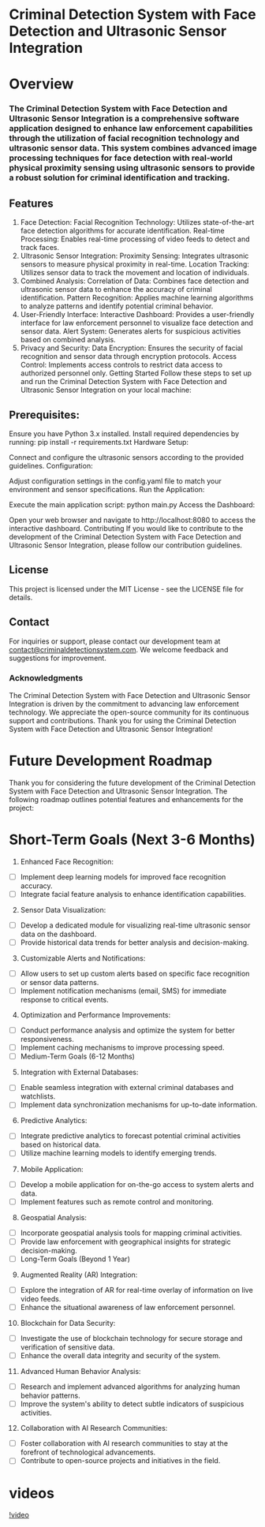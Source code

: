 # Criminal Detection System with Face Detection and Ultrasonic Sensor Integration
# Overview
### The Criminal Detection System with Face Detection and Ultrasonic Sensor Integration is a comprehensive software application designed to enhance law enforcement capabilities through the utilization of facial recognition technology and ultrasonic sensor data. This system combines advanced image processing techniques for face detection with real-world physical proximity sensing using ultrasonic sensors to provide a robust solution for criminal identification and tracking.

## Features
1. Face Detection:
Facial Recognition Technology: Utilizes state-of-the-art face detection algorithms for accurate identification.
Real-time Processing: Enables real-time processing of video feeds to detect and track faces.
2. Ultrasonic Sensor Integration:
Proximity Sensing: Integrates ultrasonic sensors to measure physical proximity in real-time.
Location Tracking: Utilizes sensor data to track the movement and location of individuals.
3. Combined Analysis:
Correlation of Data: Combines face detection and ultrasonic sensor data to enhance the accuracy of criminal identification.
Pattern Recognition: Applies machine learning algorithms to analyze patterns and identify potential criminal behavior.
4. User-Friendly Interface:
Interactive Dashboard: Provides a user-friendly interface for law enforcement personnel to visualize face detection and sensor data.
Alert System: Generates alerts for suspicious activities based on combined analysis.
5. Privacy and Security:
Data Encryption: Ensures the security of facial recognition and sensor data through encryption protocols.
Access Control: Implements access controls to restrict data access to authorized personnel only.
Getting Started
Follow these steps to set up and run the Criminal Detection System with Face Detection and Ultrasonic Sensor Integration on your local machine:

## Prerequisites:

Ensure you have Python 3.x installed.
Install required dependencies by running: pip install -r requirements.txt
Hardware Setup:

Connect and configure the ultrasonic sensors according to the provided guidelines.
Configuration:

Adjust configuration settings in the config.yaml file to match your environment and sensor specifications.
Run the Application:

Execute the main application script: python main.py
Access the Dashboard:

Open your web browser and navigate to http://localhost:8080 to access the interactive dashboard.
Contributing
If you would like to contribute to the development of the Criminal Detection System with Face Detection and Ultrasonic Sensor Integration, please follow our contribution guidelines.

## License
This project is licensed under the MIT License - see the LICENSE file for details.

## Contact
For inquiries or support, please contact our development team at contact@criminaldetectionsystem.com. We welcome feedback and suggestions for improvement.

### Acknowledgments
The Criminal Detection System with Face Detection and Ultrasonic Sensor Integration is driven by the commitment to advancing law enforcement technology.
We appreciate the open-source community for its continuous support and contributions.
Thank you for using the Criminal Detection System with Face Detection and Ultrasonic Sensor Integration!

# Future Development Roadmap
Thank you for considering the future development of the Criminal Detection System with Face Detection and Ultrasonic Sensor Integration. The following roadmap outlines potential features and enhancements for the project:

# Short-Term Goals (Next 3-6 Months)
1. Enhanced Face Recognition:
- [ ] Implement deep learning models for improved face recognition accuracy.
- [ ] Integrate facial feature analysis to enhance identification capabilities.
2. Sensor Data Visualization:
- [ ] Develop a dedicated module for visualizing real-time ultrasonic sensor data on the dashboard.
- [ ] Provide historical data trends for better analysis and decision-making.
3. Customizable Alerts and Notifications:
- [ ] Allow users to set up custom alerts based on specific face recognition or sensor data patterns.
- [ ] Implement notification mechanisms (email, SMS) for immediate response to critical events.
4. Optimization and Performance Improvements:
- [ ] Conduct performance analysis and optimize the system for better responsiveness.
- [ ] Implement caching mechanisms to improve processing speed.
- [ ] Medium-Term Goals (6-12 Months)
5. Integration with External Databases:
- [ ] Enable seamless integration with external criminal databases and watchlists.
- [ ] Implement data synchronization mechanisms for up-to-date information.
6. Predictive Analytics:
- [ ] Integrate predictive analytics to forecast potential criminal activities based on historical data.
- [ ] Utilize machine learning models to identify emerging trends.
7. Mobile Application:
- [ ] Develop a mobile application for on-the-go access to system alerts and data.
- [ ] Implement features such as remote control and monitoring.
8. Geospatial Analysis:
- [ ] Incorporate geospatial analysis tools for mapping criminal activities.
- [ ] Provide law enforcement with geographical insights for strategic decision-making.
- [ ] Long-Term Goals (Beyond 1 Year)
9. Augmented Reality (AR) Integration:
- [ ] Explore the integration of AR for real-time overlay of information on live video feeds.
- [ ] Enhance the situational awareness of law enforcement personnel.
10. Blockchain for Data Security:
- [ ] Investigate the use of blockchain technology for secure storage and verification of sensitive data.
- [ ] Enhance the overall data integrity and security of the system.
11. Advanced Human Behavior Analysis:
- [ ] Research and implement advanced algorithms for analyzing human behavior patterns.
- [ ] Improve the system's ability to detect subtle indicators of suspicious activities.
12. Collaboration with AI Research Communities:
- [ ] Foster collaboration with AI research communities to stay at the forefront of technological advancements.
- [ ] Contribute to open-source projects and initiatives in the field.

# videos 

[!video](https://github.com/robonald/criminal-detection/blob/main/videos/IMG_0507.MOV)
